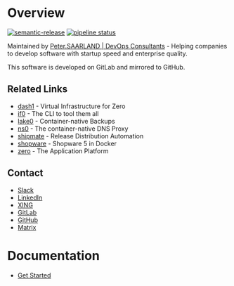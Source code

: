 # Overview

[![semantic-release](https://img.shields.io/badge/%20%20%F0%9F%93%A6%F0%9F%9A%80-semantic--release-e10079.svg)](https://github.com/semantic-release/semantic-release) [![pipeline status](https://gitlab.com/peter.saarland/scratch/badges/master/pipeline.svg)](https://gitlab.com/peter.saarland/scratch/-/commits/master)

Maintained by [Peter.SAARLAND | DevOps Consultants](https://www.peter.saarland) - Helping companies to develop software with startup speed and enterprise quality.

This software is developed on GitLab and mirrored to GitHub.

## Related Links

- [dash1](https://gitlab.com/peter.saarland/dash1/) - Virtual Infrastructure for Zero
- [if0](https://gitlab.com/peter.saarland/if0/) - The CLI to tool them all
- [lake0](https://gitlab.com/peter.saarland/lake0/) - Container-native Backups
- [ns0](https://gitlab.com/peter.saarland/ns0/) - The container-native DNS Proxy
- [shipmate](https://gitlab.com/peter.saarland/shipmate/) - Release Distribution Automation
- [shopware](https://gitlab.com/peter.saarland/shopware/) - Shopware 5 in Docker
- [zero](https://gitlab.com/peter.saarland/zero/) - The Application Platform

## Contact

- [Slack](https://join.slack.com/t/petersaarland/shared_invite/zt-d9ao21f9-pb70o46~82P~gxDTNy_JWw)
- [LinkedIn](https://www.linkedin.com/in/fabian-peter-7b3466122/)
- [XING](https://www.xing.com/profile/Fabian_Peter4/cv)
- [GitLab](https://gitlab.com/peter.saarland)
- [GitHub](https://github.com/Peter-SAARLAND/)
- [Matrix](https://matrix.to/#/!RcYHgbzWjyNTYeEIZj:hello.peter.saarland?via=hello.peter.saarland)

# Documentation

- [Get Started](docs/get-started.md)
